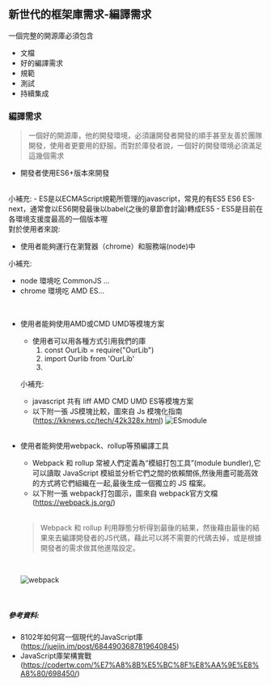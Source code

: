 ## 新世代的框架庫需求-編譯需求
一個完整的開源庫必須包含
* 文檔
* 好的編譯需求
* 規範
* 測試
* 持續集成


### 編譯需求

> 一個好的開源庫，他的開發環境，必須讓開發者開發的順手甚至友善於團隊開發，使用者更要用的舒服。而對於庫發者說，一個好的開發環境必須滿足這幾個需求

* 開發者使用ES6+版本來開發

 </br>
  小補充:
  - ES是以ECMAScript規範所管理的javascript，常見的有ES5 ES6 ES-next，通常會以ES6開發最後以babel(之後的章節會討論)轉成ES5
  - ES5是目前在各環境支援度最高的一個版本喔
  </br>
 對於使用者來說:
  </br>
   
* 使用者能夠運行在瀏覽器（chrome）和服務端(node)中

小補充:
  - node 環境吃 CommonJS ...
  - chrome 環境吃 AMD ES... 
  
  </br>
  
* 使用者能夠使用AMD或CMD UMD等模塊方案
  - 使用者可以用各種方式引用我們的庫 
    1. const OurLib = require("OurLib")
    2. import Ourlib from 'OurLib'
    3. <script scr="OurLib"></script>
    
  小補充:
  
  - javascript 共有 liff AMD CMD UMD ES等模塊方案
  - 以下附一張 JS模塊比較，圖來自 Js 模塊化指南(https://kknews.cc/tech/42k328x.html)
  ![ESmodule](https://raw.githubusercontent.com/tp953704/IT-Contest/master/img/js%E6%A8%A1%E7%B5%84%E6%AF%94%E8%BC%83.jpg)
  </br>
  
* 使用者能夠使用webpack、rollup等預編譯工具
  - Webpack 和 rollup 常被人們定義為“模組打包工具”(module bundler),它可以讀取 JavaScript 模組並分析它們之間的依賴關係,然後用盡可能高效的方式將它們組織在一起,最後生成一個獨立的 JS     檔案。
  - 以下附一張 webpack打包圖示，圖來自 webpack官方文檔 (https://webpack.js.org/)
  
  </br>
  
  > Webpack 和 rollup 利用靜態分析得到最後的結果，然後藉由最後的結果來去編譯開發者的JS代碼，藉此可以將不需要的代碼去掉，或是根據開發者的需求做其他進階設定。
  
  </br>
  
  ![webpack](https://raw.githubusercontent.com/tp953704/IT-Contest/master/img/webpack.png)
</br>



##### 參考資料: 
- 8102年如何寫一個現代的JavaScript庫(https://juejin.im/post/6844903687819640845)
- JavaScript庫架構實戰(https://codertw.com/%E7%A8%8B%E5%BC%8F%E8%AA%9E%E8%A8%80/698450/)
